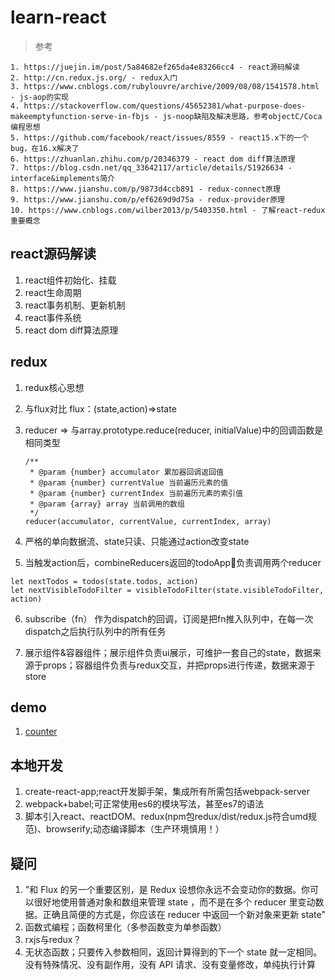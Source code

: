 # learn-react

> 参考

	1. https://juejin.im/post/5a84682ef265da4e83266cc4 - react源码解读
	2. http://cn.redux.js.org/ - redux入门
	3. https://www.cnblogs.com/rubylouvre/archive/2009/08/08/1541578.html - js-aop的实现
	4. https://stackoverflow.com/questions/45652381/what-purpose-does-makeemptyfunction-serve-in-fbjs - js-noop缺陷及解决思路，参考objectC/Coca编程思想
	5. https://github.com/facebook/react/issues/8559 - react15.x下的一个bug，在16.x解决了
	6. https://zhuanlan.zhihu.com/p/20346379 - react dom diff算法原理
	7. https://blog.csdn.net/qq_33642117/article/details/51926634 - interface&implements简介
	8. https://www.jianshu.com/p/9873d4ccb891 - redux-connect原理
	9. https://www.jianshu.com/p/ef6269d9d75a - redux-provider原理
	10. https://www.cnblogs.com/wilber2013/p/5403350.html - 了解react-redux重要概念

## react源码解读
1. react组件初始化、挂载
2. react生命周期
3. react事务机制、更新机制
4. react事件系统
5. react dom diff算法原理

## redux
1. redux核心思想

2. 与flux对比
flux：(state,action)=>state

3. reducer => 与array.prototype.reduce(reducer, initialValue)中的回调函数是相同类型
    ```
    /**
     * @param {number} accumulator 累加器回调返回值
     * @param {number} currentValue 当前遍历元素的值
     * @param {number} currentIndex 当前遍历元素的索引值
     * @param {array} array 当前调用的数组
     */
    reducer(accumulator, currentValue, currentIndex, array)

    ```
4. 严格的单向数据流、state只读、只能通过action改变state

5. 当触发action后，combineReducers返回的todoApp负责调用两个reducer
```
let nextTodos = todos(state.todos, action)
let nextVisibleTodoFilter = visibleTodoFilter(state.visibleTodoFilter, action)
```

6. subscribe（fn） 作为dispatch的回调，订阅是把fn推入队列中，在每一次dispatch之后执行队列中的所有任务

7. 展示组件&容器组件；展示组件负责ui展示，可维护一套自己的state，数据来源于props；容器组件负责与redux交互，并把props进行传递，数据来源于store


## demo
1. [counter](https://github.com/Lighting-Jack/learn-react/tree/master/counter)

## 本地开发
1. create-react-app;react开发脚手架，集成所有所需包括webpack-server
2. webpack+babel;可正常使用es6的模块写法，甚至es7的语法
3. 脚本引入react、reactDOM、redux(npm包redux/dist/redux.js符合umd规范)、browserify;动态编译脚本（生产环境慎用！）

## 疑问
1. "和 Flux 的另一个重要区别，是 Redux 设想你永远不会变动你的数据。你可以很好地使用普通对象和数组来管理 state ，而不是在多个 reducer 里变动数据。正确且简便的方式是，你应该在 reducer 中返回一个新对象来更新 state"
2. 函数式编程；函数柯里化（多参函数变为单参函数）
3. rxjs与redux？
4. 无状态函数；只要传入参数相同，返回计算得到的下一个 state 就一定相同。没有特殊情况、没有副作用，没有 API 请求、没有变量修改，单纯执行计算

